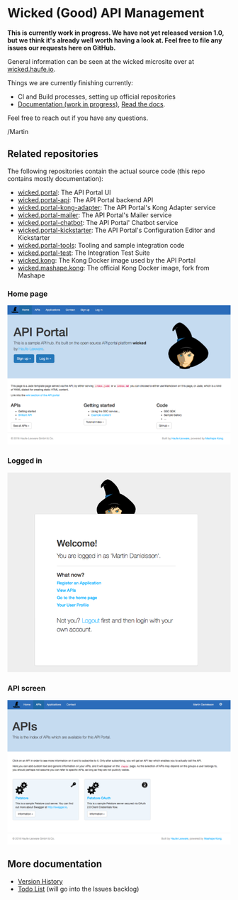 # Wicked (Good) API Management

**This is currently work in progress. We have not yet released version 1.0, but we think it's already well worth having a look at. Feel free to file any issues our requests here on GitHub.**

General information can be seen at the wicked microsite over at [wicked.haufe.io](http://wicked.haufe.io).

Things we are currently finishing currently:

* CI and Build processes, setting up official repositories
* [Documentation (work in progress)](doc/index.md), [Read the docs](http://wickedhaufeio.readthedocs.io/en/latest/).

Feel free to reach out if you have any questions.

/Martin

## Related repositories

The following repositories contain the actual source code (this repo contains mostly documentation):

* [wicked.portal](https://github.com/Haufe-Lexware/wicked.portal): The API Portal UI
* [wicked.portal-api](https://github.com/Haufe-Lexware/wicked.portal-api): The API Portal backend API
* [wicked.portal-kong-adapter](https://github.com/Haufe-Lexware/wicked.portal-kong-adapter): The API Portal's Kong Adapter service
* [wicked.portal-mailer](https://github.com/Haufe-Lexware/wicked.portal-mailer): The API Portal's Mailer service
* [wicked.portal-chatbot](https://github.com/Haufe-Lexware/wicked.portal-chatbot): The API Portal' Chatbot service
* [wicked.portal-kickstarter](https://github.com/Haufe-Lexware/wicked.portal-kickstarter): The API Portal's Configuration Editor and Kickstarter
* [wicked.portal-tools](https://github.com/Haufe-Lexware/wicked.portal-tools): Tooling and sample integration code
* [wicked.portal-test](https://github.com/Haufe-Lexware/wicked.portal-test): The Integration Test Suite
* [wicked.kong](https://github.com/Haufe-Lexware/wicked.kong): The Kong Docker image used by the API Portal
* [wicked.mashape.kong](https://github.com/Haufe-Lexware/wicked.mashape.kong): The official Kong Docker image, fork from Mashape

### Home page

![](public/screenshot.png)

### Logged in

![](public/screenshot-login.png)

### API screen

![](public/apis.png)

## More documentation

* [Version History](VERSION.md)
* [Todo List](TODO.md) (will go into the Issues backlog)

